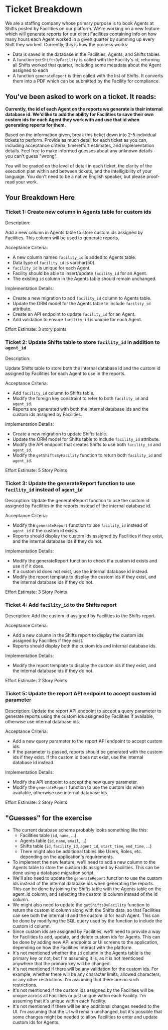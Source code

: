 # Ticket Breakdown

We are a staffing company whose primary purpose is to book Agents at Shifts
posted by Facilities on our platform. We're working on a new feature which will
generate reports for our client Facilities containing info on how many hours
each Agent worked in a given quarter by summing up every Shift they worked.
Currently, this is how the process works:

- Data is saved in the database in the Facilities, Agents, and Shifts tables
- A function `getShiftsByFacility` is called with the Facility's id, returning
  all Shifts worked that quarter, including some metadata about the Agent
  assigned to each
- A function `generateReport` is then called with the list of Shifts. It
  converts them into a PDF which can be submitted by the Facility for
  compliance.

## You've been asked to work on a ticket. It reads:

**Currently, the id of each Agent on the reports we generate is their internal
database id. We'd like to add the ability for Facilities to save their own
custom ids for each Agent they work with and use that id when generating reports
for them.**

Based on the information given, break this ticket down into 2-5 individual
tickets to perform. Provide as much detail for each ticket as you can, including
acceptance criteria, time/effort estimates, and implementation details. Feel
free to make informed guesses about any unknown details - you can't guess
"wrong".

You will be graded on the level of detail in each ticket, the clarity of the
execution plan within and between tickets, and the intelligibility of your
language. You don't need to be a native English speaker, but please proof-read
your work.

## Your Breakdown Here

### Ticket 1: Create new column in Agents table for custom ids

Description:

Add a new column in Agents table to store custom ids assigned by Facilities.
This column will be used to generate reports.

Acceptance Criteria:

- A new column named `facility_id` is added to Agents table.
- Data type of `facility_id` is varchar(50).
- `facility_id` is unique for each Agent.
- Facility should be able to insert/update `facility_id` for an Agent.
- The existing `id` column in the Agents table should remain unchanged.

Implementation Details:

- Create a new migration to add `facility_id` column to Agents table.
- Update the ORM model for the Agents table to include `facility_id` attribute.
- Create an API endpoint to update `facility_id` for an Agent.
- Add validation to ensure `facility_id` is unique for each Agent.

Effort Estimate: 3 story points

### Ticket 2: Update Shifts table to store `facility_id` in addition to `agent_id`

Description:

Update Shifts table to store both the internal database id and the custom id
assigned by Facilities for each Agent to use in the reports.

Acceptance Criteria:

- Add `facility_id` column to Shifts table.
- Modify the foreign key constraint to refer to both `facility_id` and
  `agent_id`.
- Reports are generated with both the internal database ids and the custom ids
  assigned by Facilities.

Implementation Details:

- Create a new migration to update Shifts table.
- Update the ORM model for Shifts table to include `facility_id` attribute.
- Modify the API endpoint that creates Shifts to use both `facility_id` and
  `agent_id`.
- Modify the `getShiftsByFacility` function to return both `facility_id` and
  `agent_id`.

Effort Estimate: 5 Story Points

### Ticket 3: Update the generateReport function to use `facility_id` instead of `agent_id`

Description: Update the generateReport function to use the custom id assigned by
Facilities in the reports instead of the internal database id.

Acceptance Criteria:

- Modify the `generateReport` function to use `facility_id` instead of
  `agent_id` if the custom id exists.
- Reports should display the custom ids assigned by Facilities if they exist,
  and the internal database ids if they do not.

Implementation Details:

- Modify the generateReport function to check if a custom id exists and use it
  if it does.
- If a custom id does not exist, use the internal database id instead.
- Modify the report template to display the custom ids if they exist, and the
  internal database ids if they do not.

Effort Estimate: 3 Story Points

### Ticket 4: Add `facility_id` to the Shifts report

Description: Add the custom id assigned by Facilities to the Shifts report.

Acceptance Criteria:

- Add a new column in the Shifts report to display the custom ids assigned by
  Facilities if they exist.
- Reports should display both the custom ids and internal database ids.

Implementation Details:

- Modify the report template to display the custom ids if they exist, and the
  internal database ids if they do not.

Effort Estimate: 2 Story Points

### Ticket 5: Update the report API endpoint to accept custom id parameter

Description: Update the report API endpoint to accept a query parameter to
generate reports using the custom ids assigned by Facilities if available,
otherwise use internal database ids.

Acceptance Criteria:

- Add a new query parameter to the report API endpoint to accept custom ids.
- If the parameter is passed, reports should be generated with the custom ids if
  they exist. If the custom id does not exist, use the internal database id
  instead.

Implementation Details:

- Modify the API endpoint to accept the new query parameter.
- Modify the `generateReport` function to use the custom ids when available,
  otherwise use internal database ids.

Effort Estimate: 2 Story Points

## "Guesses" for the exercise

- The current database schema probably looks something like this:
  - Facilities table (`id`, `name`, ...)
  - Agents table (`id`, `name`, `email`, ...)
  - Shifts table (`id`, `facility_id`, `agent_id`, `start_time`, `end_time`,
    ...)
  - There might also be additional tables like Users, Roles, etc. depending on
    the application's requirements.
- To implement the new feature, we'll need to add a new column to the Agents
  table to store the custom ids assigned by Facilities. This can be done using a
  database migration script.
- We'll also need to update the `generateReport` function to use the custom ids
  instead of the internal database ids when generating the reports. This can be
  done by joining the Shifts table with the Agents table on the agent_id column,
  and selecting the custom id column instead of the id column.
- We might also need to update the `getShiftsByFacility` function to return the
  custom id column along with the Shifts data, so that Facilities can see both
  the internal id and the custom id for each Agent. This can be done by
  modifying the SQL query used by the function to include the custom id column.
- Since custom ids are assigned by Facilities, we'll need to provide a way for
  Facilities to add, update, and delete custom ids for Agents. This can be done
  by adding new API endpoints or UI screens to the application, depending on how
  the Facilities interact with the platform.
- It's not mentioned whether the `id` column in the Agents table is the primary
  key or not, but I'm assuming it is, as it is not mentioned anywhere that the
  primary key will be changed.
- It's not mentioned if there will be any validation for the custom ids. For
  example, whether there will be any character limits, allowed characters, or
  any other restrictions. I'm assuming that there are no such restrictions.
- It's not mentioned if the custom ids assigned by the Facilities will be unique
  across all Facilities or just unique within each Facility. I'm assuming that
  it's unique within each Facility.
- It's not mentioned if there will be any additional changes needed to the UI.
  I'm assuming that the UI will remain unchanged, but it's possible that some
  changes might be needed to allow Facilities to enter and update custom ids for
  Agents.
